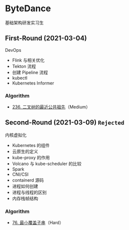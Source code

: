 # ByteDance

基础架构研发实习生

## First-Round (2021-03-04)

DevOps

- Flink 与相关优化
- Tekton 流程
- 创建 Pipeline 流程
- kubectl
- Kubernetes Informer

### Algorithm

- [236. 二叉树的最近公共祖先](https://leetcode-cn.com/problems/lowest-common-ancestor-of-a-binary-tree/)（Medium）

## Second-Round (2021-03-09) `Rejected`

内核虚拟化

- Kubernetes 的组件
- 云原生的定义
- kube-proxy 的作用
- Volcano 与 kube-scheduler 的比较
- Spark
- CNI/CSI
- containerd 源码
- 进程如何创建
- 进程与线程的区别
- 内存栈帧结构

### Algorithm

- [76. 最小覆盖子串](https://leetcode-cn.com/problems/minimum-window-substring/)（Hard）
